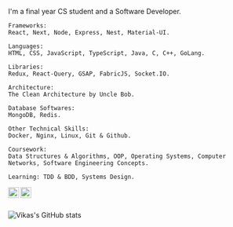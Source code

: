 

<!-- ![](https://visitor-badge.glitch.me/badge?page_id=vikassandhu999.vikassandhu999) -->

I'm a final year CS student and a Software Developer.

    Frameworks:
    React, Next, Node, Express, Nest, Material-UI.

    Languages:
    HTML, CSS, JavaScript, TypeScript, Java, C, C++, GoLang.

    Libraries:
    Redux, React-Query, GSAP, FabricJS, Socket.IO.

    Architecture:
    The Clean Architecture by Uncle Bob.

    Database Softwares:
    MongoDB, Redis.

    Other Technical Skills:
    Docker, Nginx, Linux, Git & Github.

    Coursework:
    Data Structures & Algorithms, OOP, Operating Systems, Computer Networks, Software Engineering Concepts.

    Learning: TDD & BDD, Systems Design.

<a href="https://twitter.com/vikassandhu999">
  <img align="left" alt="Vikas Sandhu | Twitter" width="22px" src="https://raw.githubusercontent.com/peterthehan/peterthehan/master/assets/twitter.svg" />
</a>
<a href="https://www.linkedin.com/in/vikas-sandhu-240405174/">
  <img align="left" alt="Vikas's LinkedIN" width="22px" src="https://raw.githubusercontent.com/peterthehan/peterthehan/master/assets/linkedin.svg" />
</a>

<br/>
<br/>

![Vikas's GitHub stats](https://github-readme-stats.vercel.app/api?username=vikassandhu999&show_icons=true&theme=radical&show_icons=true&count_private=true&include_all_commits=true)

